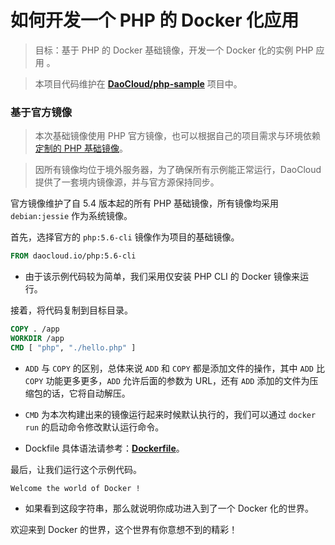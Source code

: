 # 如何开发一个 PHP 的 Docker 化应用

> 目标：基于 PHP 的 Docker 基础镜像，开发一个 Docker 化的实例 PHP 应用 。

> 本项目代码维护在 **[DaoCloud/php-sample](https://github.com/DaoCloud/php-sample)** 项目中。

### 基于官方镜像

> 本次基础镜像使用 PHP 官方镜像，也可以根据自己的项目需求与环境依赖 [定制的 PHP 基础镜像]()。

> 因所有镜像均位于境外服务器，为了确保所有示例能正常运行，DaoCloud 提供了一套境内镜像源，并与官方源保持同步。

官方镜像维护了自 5.4 版本起的所有 PHP 基础镜像，所有镜像均采用 `debian:jessie` 作为系统镜像。

首先，选择官方的 `php:5.6-cli` 镜像作为项目的基础镜像。

```Dockerfile
FROM daocloud.io/php:5.6-cli
```

* 由于该示例代码较为简单，我们采用仅安装 PHP CLI 的 Docker 镜像来运行。

接着，将代码复制到目标目录。

```Dockerfile
COPY . /app
WORKDIR /app
CMD [ "php", "./hello.php" ]
```

* `ADD` 与 `COPY` 的区别，总体来说 `ADD` 和 `COPY` 都是添加文件的操作，其中 `ADD` 比 `COPY` 功能更多更多，`ADD` 允许后面的参数为 URL，还有 `ADD` 添加的文件为压缩包的话，它将自动解压。

* `CMD` 为本次构建出来的镜像运行起来时候默认执行的，我们可以通过 `docker run` 的启动命令修改默认运行命令。
* Dockfile 具体语法请参考：**[Dockerfile](https://docs.docker.com/reference/builder/)**。

最后，让我们运行这个示例代码。

```
Welcome the world of Docker !
```

* 如果看到这段字符串，那么就说明你成功进入到了一个 Docker 化的世界。

欢迎来到 Docker 的世界，这个世界有你意想不到的精彩！
